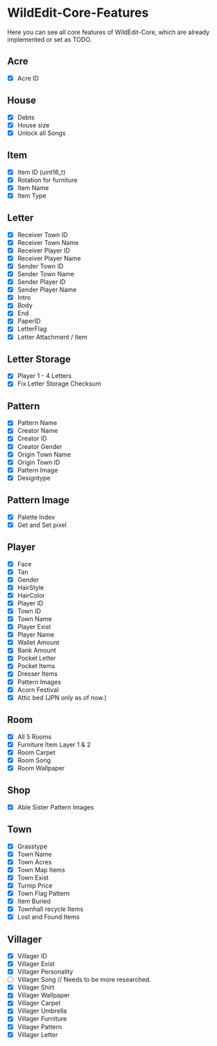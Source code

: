 # WildEdit-Core-Features

Here you can see all core features of WildEdit-Core, which are already implemented or set as TODO.

## Acre
- [x] Acre ID

## House
- [x] Debts
- [x] House size
- [x] Unlock all Songs

## Item
- [x] Item ID (uint16_t)
- [x] Rotation for furniture
- [x] Item Name
- [x] Item Type

## Letter
- [x] Receiver Town ID
- [x] Receiver Town Name
- [x] Receiver Player ID
- [x] Receiver Player Name
- [x] Sender Town ID
- [x] Sender Town Name
- [x] Sender Player ID
- [x] Sender Player Name
- [x] Intro
- [x] Body
- [x] End
- [x] PaperID
- [x] LetterFlag
- [x] Letter Attachment / Item

## Letter Storage
- [x] Player 1 - 4 Letters
- [x] Fix Letter Storage Checksum

## Pattern
- [x] Pattern Name
- [x] Creator Name
- [x] Creator ID
- [x] Creator Gender
- [x] Origin Town Name
- [x] Origin Town ID
- [x] Pattern Image
- [x] Designtype

## Pattern Image
- [x] Palette Index
- [x] Get and Set pixel

## Player
- [x] Face
- [x] Tan
- [x] Gender
- [x] HairStyle
- [x] HairColor
- [x] Player ID
- [x] Town ID
- [x] Town Name
- [x] Player Exist
- [x] Player Name
- [x] Wallet Amount
- [x] Bank Amount
- [x] Pocket Letter
- [x] Pocket Items
- [x] Dresser Items
- [x] Pattern Images
- [x] Acorn Festival
- [x] Attic bed (JPN only as of now.)

## Room
- [x] All 5 Rooms
- [x] Furniture Item Layer 1 & 2
- [x] Room Carpet
- [x] Room Song
- [x] Room Wallpaper

## Shop
- [x] Able Sister Pattern Images

## Town
- [x] Grasstype
- [x] Town Name
- [x] Town Acres
- [x] Town Map Items
- [x] Town Exist
- [X] Turnip Price
- [x] Town Flag Pattern
- [x] Item Buried
- [x] Townhall recycle Items
- [x] Lost and Found Items

## Villager
- [x] Villager ID
- [x] Villager Exist
- [x] Villager Personality
- [ ] Villager Song // Needs to be more researched.
- [x] Villager Shirt
- [x] Villager Wallpaper
- [x] Villager Carpet
- [x] Villager Umbrella
- [x] Villager Furniture
- [x] Villager Pattern
- [x] Villager Letter
